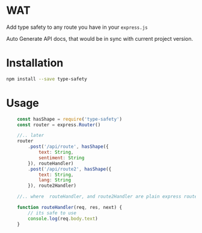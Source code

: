 # WAT

Add type safety to any route you have in your `express.js`

Auto Generate API docs, that would be in sync with current project version.

# Installation

```bash
npm install --save type-safety
```

# Usage

```js
    const hasShape = require('type-safety')
    const router = express.Router()

    //.. later
    router
        .post('/api/route', hasShape({
            text: String,
            sentiment: String
        }), routeHandler)
        .post('/api/route2', hasShape({
            text: String,
            lang: String
        }), route2Handler)

    //.. where  routeHandler, and route2Handler are plain express routes

    function routeHandler(req, res, next) {
        // its safe to use
        console.log(req.body.text)
    }
```
